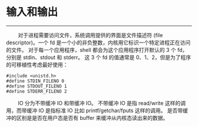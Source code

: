 # 输入和输出
***

&emsp;&emsp;
对于进程需要访问文件，系统调用提供的界面是文件描述符 (file descriptor)。一个 fd 是一个小的非负整数，内核用它标识一个特定进程正在访问的文件。
对于每一个应用程序，shell 都会为这个应用程序打开默认的 3 个 fd，分别是 stdin、stdout 和 stderr。
这 3 个 fd 的值通常是 0、1、2，但是为了程序的可移植性考虑最好使用：

    #include <unistd.h>
    #define STDIN_FILENO 0
    #define STDOUT_FILENO 1
    #define STDERR_FILENO 2

&emsp;&emsp;
IO 分为不带缓冲 IO 和带缓冲 IO。
不带缓冲 IO 是指 read/write 这样的调用，而带缓冲 IO 是指标准 IO 比如 printf/getchar/fputs 这样的调用。
是否带缓冲的区别是是否在用户态是否有 buffer 来缓冲从内核态读出来的数据。